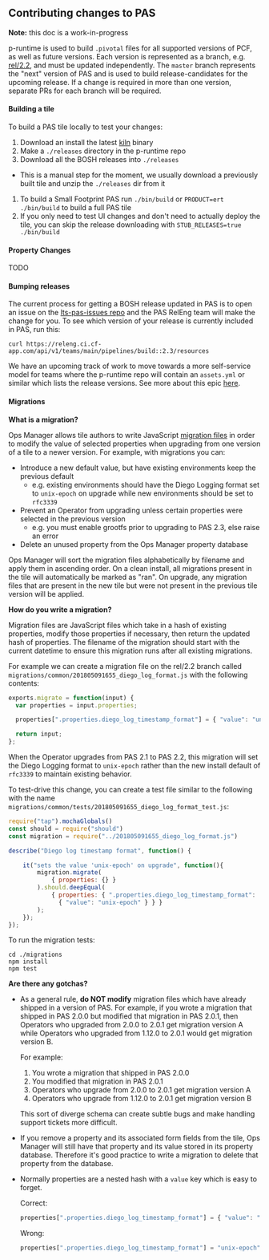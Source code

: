 ## Contributing changes to PAS

**Note:** this doc is a work-in-progress

p-runtime is used to build `.pivotal` files for all supported versions of PCF,
as well as future versions.
Each version is represented as a branch, e.g. [rel/2.2](https://github.com/pivotal-cf/p-runtime/tree/rel/2.0), and must be updated independently.
The `master` branch represents the "next" version of PAS and is used to build
release-candidates for the upcoming release.
If a change is required in more than one version, separate PRs for each branch will be required.

#### Building a tile

To build a PAS tile locally to test your changes:
1. Download an install the latest
   [kiln](https://github.com/pivotal-cf/kiln/releases) binary
1. Make a `./releases` directory in the p-runtime repo
1. Download all the BOSH releases into `./releases`
  - This is a manual step for the moment, we usually download a previously built
    tile and unzip the `./releases` dir from it
1. To build a Small Footprint PAS run `./bin/build` or `PRODUCT=ert ./bin/build` to
   build a full PAS tile
1. If you only need to test UI changes and don't need to actually deploy the
   tile, you can skip the release downloading with `STUB_RELEASES=true
   ./bin/build`

#### Property Changes

TODO

#### Bumping releases

The current process for getting a BOSH release updated in PAS is to open an
issue on the [lts-pas-issues repo](https://github.com/pivotal-cf/lts-pas-issues/issues) and the PAS RelEng team will make the change for you.
To see which version of your release is currently included in PAS, run this:
```
curl https://releng.ci.cf-app.com/api/v1/teams/main/pipelines/build::2.3/resources
```

We have an upcoming track of work to move towards a more self-service model for teams where the p-runtime repo will contain an `assets.yml` or similar which lists the release versions.
See more about this epic [here](https://www.pivotaltracker.com/epic/show/4007210).

#### Migrations

**What is a migration?**

Ops Manager allows tile authors to write JavaScript [migration
files](https://docs.pivotal.io/tiledev/2-2/tile-upgrades.html#import) in order
to modify the value of selected properties when upgrading from one version of a
tile to a newer version.
For example, with migrations you can:
- Introduce a new default value, but have existing environments keep the
  previous default
  - e.g. existing environments should have the Diego Logging format set to
    `unix-epoch` on upgrade while new environments should be set to `rfc3339`
- Prevent an Operator from upgrading unless certain properties were selected in
  the previous version
  - e.g. you must enable grootfs prior to upgrading to PAS 2.3, else raise an
    error
- Delete an unused property from the Ops Manager property database

Ops Manager will sort the migration files alphabetically by filename and apply
them in ascending order. On a clean install, all migrations present in the tile
will automatically be marked as "ran". On upgrade, any migration files that are
present in the new tile but were not present in the previous tile version will
be applied.

**How do you write a migration?**

Migration files are JavaScript files which take in a hash of existing
properties, modify those properties if necessary, then return the updated hash
of properties. The filename of the migration should start with the current
datetime to ensure this migration runs after all existing migrations.

For example we can create a migration file on the rel/2.2 branch called `migrations/common/201805091655_diego_log_format.js` with the following contents:

```js
exports.migrate = function(input) {
  var properties = input.properties;

  properties[".properties.diego_log_timestamp_format"] = { "value": "unix-epoch" };

  return input;
};
```

When the Operator upgrades from PAS 2.1 to PAS 2.2, this migration will set the
Diego Logging format to `unix-epoch` rather than the new install default of
`rfc3339` to maintain existing behavior.

To test-drive this change, you can create a test file similar to the following
with the name `migrations/common/tests/201805091655_diego_log_format_test.js`:

```js
require("tap").mochaGlobals()
const should = require("should")
const migration = require("../201805091655_diego_log_format.js")

describe("Diego log timestamp format", function() {

    it("sets the value 'unix-epoch' on upgrade", function(){
        migration.migrate(
            { properties: {} }
        ).should.deepEqual(
            { properties: { ".properties.diego_log_timestamp_format":
              { "value": "unix-epoch" } } }
        );
    });
});
```

To run the migration tests:

```
cd ./migrations
npm install
npm test
```

**Are there any gotchas?**

- As a general rule, **do NOT modify** migration files which have already shipped in a version of PAS.
  For example, if you wrote a migration that shipped in PAS 2.0.0 but modified
  that migration in PAS 2.0.1, then Operators who upgraded from 2.0.0 to 2.0.1
  get migration version A while Operators who upgraded from 1.12.0 to 2.0.1 would get migration version B.

  For example:
  1. You wrote a migration that shipped in PAS 2.0.0
  2. You modified that migration in PAS 2.0.1
  3. Operators who upgrade from 2.0.0 to 2.0.1 get migration version A
  4. Operators who upgrade from 1.12.0 to 2.0.1 get migration version B

  This sort of diverge schema can create subtle bugs and make handling support
  tickets more difficult.
- If you remove a property and its associated form fields from the tile, Ops
  Manager will still have that property and its value stored in its property
  database. Therefore it's good practice to write a migration to delete that
  property from the database.
- Normally properties are a nested hash with a `value` key which is easy to
  forget.

  Correct:
  ```js
  properties[".properties.diego_log_timestamp_format"] = { "value": "unix-epoch" };
  ```

  Wrong:
  ```js
  properties[".properties.diego_log_timestamp_format"] = "unix-epoch"; // missing { "value": ... }
  ```
